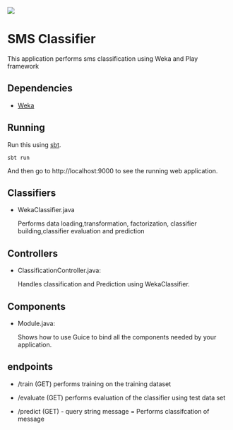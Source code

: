 [<img src="https://img.shields.io/travis/playframework/play-java-starter-example.svg"/>](https://travis-ci.org/playframework/play-java-starter-example)

# SMS Classifier

This application performs sms classification using Weka and Play framework

## Dependencies

- [Weka](https://mvnrepository.com/artifact/nz.ac.waikato.cms.weka/weka-stable/3.8.0)

## Running

Run this using [sbt](http://www.scala-sbt.org/).

```
sbt run
```

And then go to http://localhost:9000 to see the running web application.

## Classifiers

- WekaClassifier.java

  Performs data loading,transformation, factorization, classifier building,classifier evaluation and prediction

## Controllers


- ClassificationController.java:

  Handles classification and Prediction using WekaClassifier.


## Components

- Module.java:

  Shows how to use Guice to bind all the components needed by your application.

## endpoints

- /train (GET)
    performs training on the training dataset

- /evaluate (GET)
    performs evaluation of the classifier using test data set

- /predict (GET) - query string message = <message to be classified>
    Performs classifcation of message

